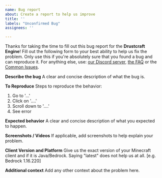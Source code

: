 ```yaml
---
name: Bug report
about: Create a report to help us improve
title: ''
labels: "Unconfirmed Bug"
assignees: ''

---
```


Thanks for taking the time to fill out this bug report for the **Drustcraft Engine**! Fill out the following form to your best ability to help us fix the problem.
Only use this if you're absolutely sure that you found a bug and can reproduce it. For anything else, use: [our Discord server](https://drustcraft.com.au/discord), [the FAQ](https://github.com/Drustcraft/Drustcraft-Engine/wiki/FAQ) or the [Common Issues](https://github.com/Drustcraft/Drustcraft-Engine/wiki/Common-Issues).

**Describe the bug**
A clear and concise description of what the bug is.

**To Reproduce**
Steps to reproduce the behavior:
1. Go to '...'
2. Click on '....'
3. Scroll down to '....'
4. See error

**Expected behavior**
A clear and concise description of what you expected to happen.

**Screenshots / Videos**
If applicable, add screenshots to help explain your problem.

**Client Version and Platform**
Give us the exact version of your Minecraft client and if it is Java/Bedrock. Saying "latest" does not help us at all.
[e.g. Bedrock 1.16.220]

**Additional context**
Add any other context about the problem here.
